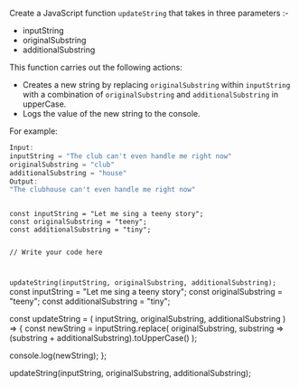 Create a JavaScript function
`updateString` that takes in
three parameters :-
- inputString
- originalSubstring
- additionalSubstring

This function carries out
the following actions:

- Creates a new string by
replacing `originalSubstring`
within `inputString` with a
combination of `originalSubstring`
and `additionalSubstring`
in upperCase.
- Logs the value of the new
string to the console.

For example:
```js
Input:
inputString = "The club can't even handle me right now"
originalSubstring = "club"
additionalSubstring = "house"
Output:
"The clubhouse can't even handle me right now"
```

<codeblock language="javascript" type="exercise" testMode="fixedInput">
<code>
const inputString = "Let me sing a teeny story";
const originalSubstring = "teeny";
const additionalSubstring = "tiny";

// Write your code here

updateString(inputString,
  originalSubstring,
  additionalSubstring);
</code>
<solution>
const inputString = "Let me sing a teeny story";
const originalSubstring = "teeny";
const additionalSubstring = "tiny";

const updateString = (
  inputString,
  originalSubstring,
  additionalSubstring
) => {
  const newString = inputString.replace(
    originalSubstring,
    substring => (substring + additionalSubstring).toUpperCase()
  );

  console.log(newString);
};

updateString(inputString,
  originalSubstring,
  additionalSubstring);
</solution>
</codeblock>
